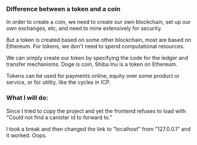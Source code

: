 ### Difference between a token and a coin
In order to create a coin, we need to create our own blockchain, set up our own exchanges, etc, and need to mine extensively for security.

But a token is created based on some other blockchain, most are based on Ethereum. For tokens, we don't need to spend computational resources.

We can simply create our token by specifying the code for the ledger and transfer mechanisms. Doge is coin, Shiba Inu is a token on Ethereum.

Tokens can be used for payments online, equity over some product or service, or for utility, like the cycles in ICP.

### What I will do:
Since I tried to copy the project and yet the frontend refuses to load with "Could not find a canister id to forward to."

I took a break and then changed the link to "localhost" from "127.0.0.1" and it worked. Oops.